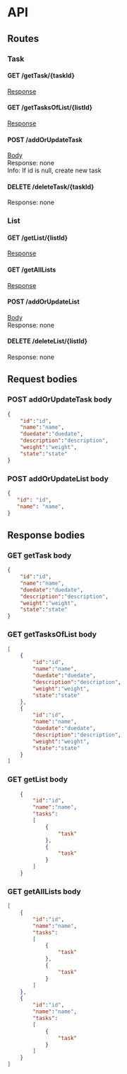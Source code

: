 # API
## Routes

### Task ###

#### GET /getTask/{taskId} ####

[Response](#GET-getTask-body)

#### GET /getTasksOfList/{listId} ####

[Response](#GET-getTasksOfList-body)

#### POST /addOrUpdateTask ####

[Body](#POST-addOrUpdateTask-body)\
Response: none\
Info: If id is null, create new task

#### DELETE /deleteTask/{taskId} ####

Response: none

### List ###

#### GET /getList/{listId} ####

[Response](#GET-getList-body)

#### GET /getAllLists ####

[Response](#GET-getAllLists-body)

#### POST /addOrUpdateList ####

[Body](#POST-addOrUpdateList-body)\
Response: none

#### DELETE /deleteList/{listId} ####

Response: none

## Request bodies ##

### POST addOrUpdateTask body ###

```json
{
    "id":"id",
    "name":"name",
    "duedate":"duedate",
    "description":"description",
    "weight":"weight",
    "state":"state"
}
```

### POST addOrUpdateList body ###

```json
{
   "id": "id",
   "name": "name",
}
```

## Response bodies ##

### GET getTask body ###

```json
{
    "id":"id",
    "name":"name",
    "duedate":"duedate",
    "description":"description",
    "weight":"weight",
    "state":"state"
}
```

### GET getTasksOfList body ###

```json
[
    {
        "id":"id",
        "name":"name",
        "duedate":"duedate",
        "description":"description",
        "weight":"weight",
        "state":"state"
    },
    {
        "id":"id",
        "name":"name",
        "duedate":"duedate",
        "description":"description",
        "weight":"weight",
        "state":"state"
    }
]
```

### GET getList body ###

```json
    {
        "id":"id",
        "name":"name",
        "tasks":
        [
            { 
                "task" 
            },
            { 
                "task" 
            }
        ]
    }
```

### GET getAllLists body ###

```json
[
    {
        "id":"id",
        "name":"name",
        "tasks":
        [
            { 
                "task" 
            },
            { 
                "task" 
            }
        ]
    },
    {
        "id":"id",
        "name":"name",
        "tasks":
        [
            { 
                "task" 
            }
        ]
    }
]
```
